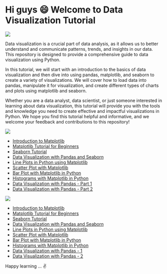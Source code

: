 # Hi guys 😄 Welcome to Data Visualization Tutorial 

![](https://images.unsplash.com/photo-1488190211105-8b0e65b80b4e?ixid=MnwxMjA3fDB8MHxwaG90by1wYWdlfHx8fGVufDB8fHx8&ixlib=rb-1.2.1&auto=format&fit=crop&w=750&q=80)

Data visualization is a crucial part of data analysis, as it allows us to better understand and communicate patterns, trends, and insights in our data. This repository is designed to provide a comprehensive guide to data visualization using Python. 

In this tutorial, we will start with an introduction to the basics of data visualization and then dive into using pandas, matplotlib, and seaborn to create a variety of visualizations. We will cover how to load data into pandas, manipulate it for visualization, and create different types of charts and plots using matplotlib and seaborn.

Whether you are a data analyst, data scientist, or just someone interested in learning about data visualization, this tutorial will provide you with the tools and knowledge you need to create effective and impactful visualizations in Python. We hope you find this tutorial helpful and informative, and we welcome your feedback and contributions to this repository!

[![](https://img.shields.io/badge/Medium-English-purple.svg?&logo=medium&logoColor=white)](https://tirendazacademy.medium.com)

- [Introduction to Matplotlib](https://medium.com/star-gazers/introduction-to-matplotlib-ca6b1bba0049?source=your_stories_page-------------------------------------)
- [Matplotlib Tutorial for Beginners](https://medium.com/swlh/matplotlib-tutorial-for-beginners-2f07184668be?source=your_stories_page-------------------------------------)
- [Seaborn Tutorial](https://medium.com/swlh/seaborn-tutorial-2e749e084ad6?source=your_stories_page-------------------------------------)
- [Data Visualization with Pandas and Seaborn](https://levelup.gitconnected.com/data-visualization-with-pandas-and-seaborn-5de444b567a0?source=your_stories_page-------------------------------------)
- [Line Plots in Python using Matplotlib](https://medium.datadriveninvestor.com/line-plots-in-python-using-matplotlib-e42b03edd39f?source=your_stories_page-------------------------------------)
- [Scatter Plot with Matplotlib ](https://levelup.gitconnected.com/scatter-plot-with-matplotlib-in-python-abb1a6ad042?source=your_stories_page-------------------------------------)
- [Bar Plot with Matplotlib in Python](https://levelup.gitconnected.com/bar-plot-with-matplotlib-in-python-aa98f2493847?source=your_stories_page-------------------------------------)
- [Histograms with Matplotlib in Python](https://medium.com/swlh/histograms-with-matplotlib-in-python-fc6702a9cb9b?source=your_stories_page-------------------------------------)
- [Data Visualization with Pandas - Part 1](https://levelup.gitconnected.com/data-visualization-with-pandas-in-action-1-98582b69ee8b)
- [Data Visualization with Pandas - Part 2](https://levelup.gitconnected.com/data-visualization-with-pandas-in-action-part-2-2cc8674da1d0)

[![](https://img.shields.io/badge/YouTube-Turkish-darkred?&logo=youtube&logoColor=white)](https://www.youtube.com/tirendazakademi)


- [Introduction to Matplotlib](https://www.youtube.com/watch?v=wcSLRBBjJY4&list=PLfMRLSpipmftxkCN8pd3MFcBObhSpNW2c&index=1)
- [Matplotlib Tutorial for Beginners](https://www.youtube.com/watch?v=GePqlA2KimU&list=PLfMRLSpipmftxkCN8pd3MFcBObhSpNW2c&index=2)
- [Seaborn Tutorial](https://www.youtube.com/watch?v=CGR01wGd9RY&list=PLfMRLSpipmftxkCN8pd3MFcBObhSpNW2c&index=4)
- [Data Visualization with Pandas and Seaborn](https://www.youtube.com/watch?v=zczAOClsD4Y&list=PLfMRLSpipmftxkCN8pd3MFcBObhSpNW2c&index=9)
- [Line Plots in Python using Matplotlib](https://www.youtube.com/watch?v=S9oH9D_efmw&list=PLfMRLSpipmftxkCN8pd3MFcBObhSpNW2c&index=5)
- [Scatter Plot with Matplotlib ](https://www.youtube.com/watch?v=sx81riLyf9g&list=PLfMRLSpipmftxkCN8pd3MFcBObhSpNW2c&index=6)
- [Bar Plot with Matplotlib in Python](https://www.youtube.com/watch?v=h_RNohusbGI&list=PLfMRLSpipmftxkCN8pd3MFcBObhSpNW2c&index=7)
- [Histograms with Matplotlib in Python](https://www.youtube.com/watch?v=UENOUirrv_I&list=PLfMRLSpipmftxkCN8pd3MFcBObhSpNW2c&index=8)
- [Data Visualization with Pandas - 1](https://www.youtube.com/watch?v=s4ZqzFDDJDM&list=PLfMRLSpipmftxkCN8pd3MFcBObhSpNW2c&index=10)
- [Data Visualization with Pandas - 2](https://www.youtube.com/watch?v=I49cJgWWKf4&list=PLfMRLSpipmftxkCN8pd3MFcBObhSpNW2c&index=11)

Happy learning ... ✌️ 
